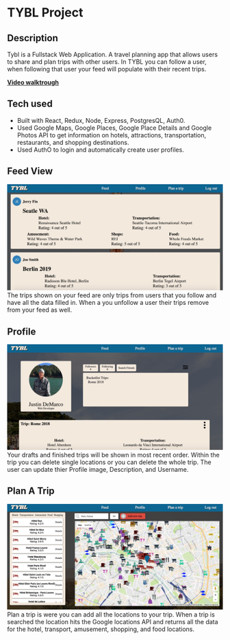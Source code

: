 <h1>TYBL Project</h1>

<h2>Description</h2>
Tybl is a Fullstack Web Application. A travel planning app that allows users to share and plan trips with other users. In TYBL you can follow a user, when following that user your feed will populate with their recent trips.

<a href="https://www.youtube.com/watch?v=1pkumOKu8VY&t=4s">**Video walktrough**</a>

<h2>Tech used</h2>
<ul>
    <li>Built with React, Redux, Node, Express, PostgresQL, Auth0.</li>
    <li>Used Google Maps, Google Places, Google Place Details and Google Photos API to get information on hotels, attractions, transportation, restaurants, and shopping destinations.</li>
    <li>Used AuthO to login and automatically create user profiles.</li>
</ul>

<h2>Feed View</h2>

<img src="./readmeImages/feedImg.png">
The trips shown on your feed are only trips from users that you follow and have all the data filled in. When a you unfollow a user their trips remove from your feed as well.

<h2>Profile</h2>
<img src="./readmeImages/ProfileTYBL.png">
Your drafts and finished trips will be shown in most recent order. Within the trip you can delete single locations or you can delete the whole trip. The user can update thier Profile image, Description, and Username. 

<h2>Plan A Trip</h2>
<img src="./readmeImages/PlanATrip.png">
Plan a trip is were you can add all the locations to your trip. When a trip is searched the location hits the Google locations API and returns all the data for the hotel, transport, amusement, shopping, and food locations. 

